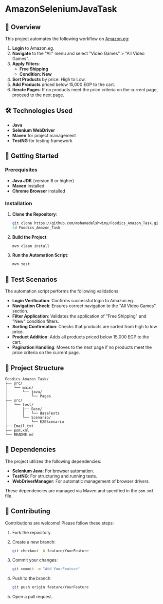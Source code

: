 
# AmazonSeleniumJavaTask

## 📌 Overview

This project automates the following workflow on [Amazon.eg](https://www.amazon.eg/):

1. **Login** to Amazon.eg.
2. **Navigate** to the "All" menu and select "Video Games" > "All Video Games".
3. **Apply Filters**:
   - **Free Shipping**
   - **Condition: New**
4. **Sort Products** by price: High to Low.
5. **Add Products** priced below 15,000 EGP to the cart.
6. **Iterate Pages**: If no products meet the price criteria on the current page, proceed to the next page.

## 🛠️ Technologies Used

- **Java**
- **Selenium WebDriver**
- **Maven** for project management
- **TestNG** for testing framework

## 🚀 Getting Started

### Prerequisites

- **Java JDK** (version 8 or higher)
- **Maven** installed
- **Chrome Browser** installed

### Installation

1. **Clone the Repository**:

   ```bash
   git clone https://github.com/mohamedelshwimy/Foodics_Amazon_Task.git
   cd Foodics_Amazon_Task
   ```

2. **Build the Project**:

   ```bash
   mvn clean install
   ```

3. **Run the Automation Script**:

   ```bash
   mvn test
   ```

## 🧪 Test Scenarios

The automation script performs the following validations:

- **Login Verification**: Confirms successful login to Amazon.eg.
- **Navigation Check**: Ensures correct navigation to the "All Video Games" section.
- **Filter Application**: Validates the application of "Free Shipping" and "New" condition filters.
- **Sorting Confirmation**: Checks that products are sorted from high to low price.
- **Product Addition**: Adds all products priced below 15,000 EGP to the cart.
- **Pagination Handling**: Moves to the next page if no products meet the price criteria on the current page.

## 📁 Project Structure

```
Foodics_Amazon_Task/
├── src/
│   └── main/
│       └── java/
│           └── Pages
├── src/
│   └── test/
│       ├── Base/
│       │   └── BaseTests
│       └── Scenario/
│           └── E2EScenario
├── Email.txt
├── pom.xml
└── README.md
```

## 📄 Dependencies

The project utilizes the following dependencies:

- **Selenium Java**: For browser automation.
- **TestNG**: For structuring and running tests.
- **WebDriverManager**: For automatic management of browser drivers.

These dependencies are managed via Maven and specified in the `pom.xml` file.

## 🤝 Contributing

Contributions are welcome! Please follow these steps:

1. Fork the repository.
2. Create a new branch:

   ```bash
   git checkout -b feature/YourFeature
   ```

3. Commit your changes:

   ```bash
   git commit -m "Add YourFeature"
   ```

4. Push to the branch:

   ```bash
   git push origin feature/YourFeature
   ```

5. Open a pull request.
